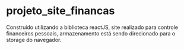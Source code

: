 # projeto_site_financas
Construído utilizando a biblioteca reactJS, site realizado para controle financeiros pessoais, armazenamento está sendo direcionado para o storage do navegador.
